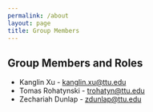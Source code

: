 ```yaml
---
permalink: /about
layout: page
title: Group Members
---
```

## Group Members and Roles
* Kanglin Xu - kanglin.xu@ttu.edu
* Tomas Rohatynski - trohatyn@ttu.edu
* Zechariah Dunlap - zdunlap@ttu.edu
